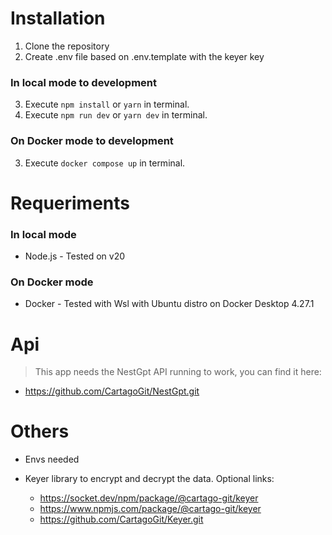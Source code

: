 # Installation

1. Clone the repository
2. Create .env file based on .env.template with the keyer key

### In local mode to development

3. Execute `npm install` or `yarn` in terminal.
4. Execute `npm run dev` or `yarn dev` in terminal.

### On Docker mode to development

3. Execute `docker compose up` in terminal.

# Requeriments

### In local mode

-   Node.js - Tested on v20

### On Docker mode

-   Docker - Tested with Wsl with Ubuntu distro on Docker Desktop 4.27.1

# Api

> This app needs the NestGpt API running to work, you can find it here:

- https://github.com/CartagoGit/NestGpt.git

# Others

- Envs needed

- Keyer library to encrypt and decrypt the data. Optional links:
    - https://socket.dev/npm/package/@cartago-git/keyer
    - https://www.npmjs.com/package/@cartago-git/keyer
    - https://github.com/CartagoGit/Keyer.git